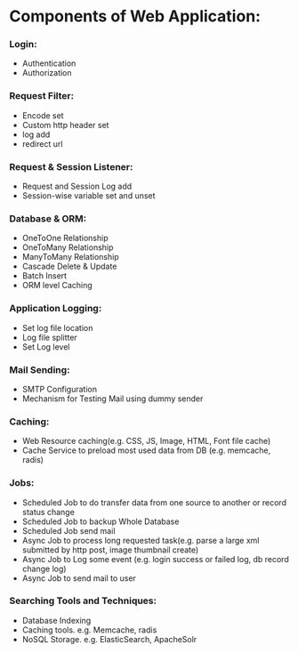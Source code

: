 # Components of Web Application:

### Login:
	
* Authentication
* Authorization

### Request Filter:
* Encode set
* Custom http header set
* log add
* redirect url
	
### Request & Session Listener:
* Request and Session Log add
* Session-wise variable set and unset
	
### Database & ORM:
* OneToOne Relationship
* OneToMany Relationship
* ManyToMany Relationship
* Cascade Delete & Update
* Batch Insert
* ORM level Caching

### Application Logging:
* Set log file location
* Log file splitter
* Set Log level

### Mail Sending:
* SMTP Configuration
* Mechanism for Testing Mail using dummy sender

### Caching:
* Web Resource caching(e.g. CSS, JS, Image, HTML, Font file cache)
* Cache Service to preload most used data from DB (e.g. memcache, radis)

### Jobs:
* Scheduled Job to do transfer data from one source to another or record status change
* Scheduled Job to backup Whole Database
* Scheduled Job send mail
* Async Job to process long requested task(e.g. parse a large xml submitted by http post, image thumbnail create)
* Async Job to Log some event (e.g. login success or failed log, db record change log)
* Async Job to send mail to user
	
### Searching Tools and Techniques:
* Database Indexing
* Caching tools. e.g. Memcache, radis
* NoSQL Storage. e.g. ElasticSearch, ApacheSolr
